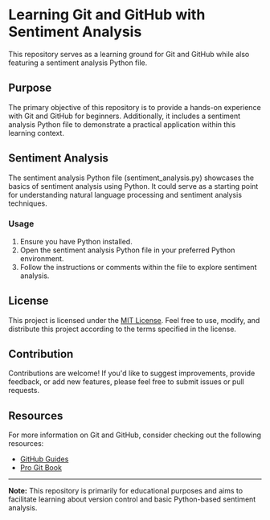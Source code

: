 # Learning Git and GitHub with Sentiment Analysis
This repository serves as a learning ground for Git and GitHub while also featuring a sentiment analysis Python file.

## Purpose
The primary objective of this repository is to provide a hands-on experience with Git and GitHub for beginners. Additionally, it includes a sentiment analysis Python
file to demonstrate a practical application within this learning context.

## Sentiment Analysis
The sentiment analysis Python file (sentiment_analysis.py) showcases the basics of sentiment analysis using Python. It could serve as a starting point for
understanding natural language processing and sentiment analysis techniques.

### Usage
1. Ensure you have Python installed.
2. Open the sentiment analysis Python file in your preferred Python environment.
3. Follow the instructions or comments within the file to explore sentiment analysis.

## License
This project is licensed under the [MIT License](LICENSE). Feel free to use, modify, and distribute this project according to the terms specified in the license.

## Contribution
Contributions are welcome! If you'd like to suggest improvements, provide feedback, or add new features, please feel free to submit issues or pull requests.

## Resources
For more information on Git and GitHub, consider checking out the following resources:
- [GitHub Guides](https://guides.github.com/)
- [Pro Git Book](https://git-scm.com/book/en/v2)

---

**Note:** This repository is primarily for educational purposes and aims to facilitate learning about version control and basic Python-based sentiment analysis.

